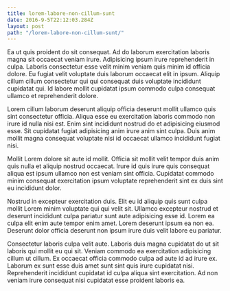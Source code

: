 ```yaml
---
title: lorem-labore-non-cillum-sunt
date: 2016-9-5T22:12:03.284Z
layout: post
path: "/lorem-labore-non-cillum-sunt/"
---
```


Ea ut quis proident do sit consequat. Ad do laborum exercitation laboris magna sit occaecat veniam irure. Adipisicing ipsum irure reprehenderit in culpa. Laboris consectetur esse velit minim veniam quis minim id officia dolore. Eu fugiat velit voluptate duis laborum occaecat elit in ipsum. Aliquip cillum cillum consectetur qui qui consequat duis voluptate incididunt cupidatat qui. Id labore mollit cupidatat ipsum commodo culpa consequat ullamco et reprehenderit dolore.

Lorem cillum laborum deserunt aliquip officia deserunt mollit ullamco quis sint consectetur officia. Aliqua esse eu exercitation laboris commodo non irure id nulla nisi est. Enim sint incididunt nostrud do et adipisicing eiusmod esse. Sit cupidatat fugiat adipisicing anim irure anim sint culpa. Duis anim mollit magna consequat voluptate nisi id occaecat ullamco incididunt fugiat nisi.

Mollit Lorem dolore sit aute id mollit. Officia sit mollit velit tempor duis anim quis nulla et aliquip nostrud occaecat. Irure id quis irure quis consequat aliqua est ipsum ullamco non est veniam sint officia. Cupidatat commodo minim consequat exercitation ipsum voluptate reprehenderit sint ex duis sint eu incididunt dolor.

Nostrud in excepteur exercitation duis. Elit eu id aliquip quis sunt culpa mollit Lorem minim voluptate qui qui velit sit. Ullamco excepteur nostrud et deserunt incididunt culpa pariatur sunt aute adipisicing esse id. Lorem ea culpa elit enim aute tempor enim amet. Lorem deserunt ipsum ea non ea. Deserunt dolor officia deserunt non ipsum irure duis velit labore eu pariatur.

Consectetur laboris culpa velit aute. Laboris duis magna cupidatat do ut sit laboris qui mollit eu qui sit. Veniam commodo ea exercitation adipisicing cillum ut cillum. Ex occaecat officia commodo culpa ad aute id ad irure ex. Laborum ex sunt esse duis amet sunt sint quis irure cupidatat nisi. Reprehenderit incididunt cupidatat id culpa aliqua sint exercitation. Ad non veniam irure consequat nisi cupidatat esse proident laboris ea.